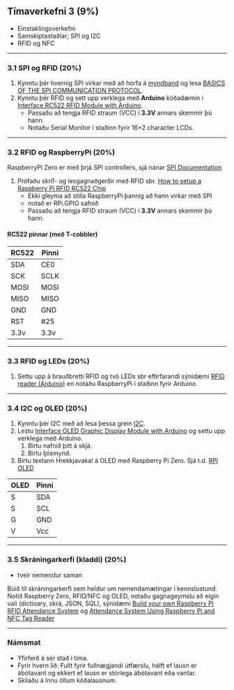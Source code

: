 ## Tímaverkefni 3 (9%) 

- Einstaklingsverkefni
- Samskiptastaðlar; SPI og I2C
- RFID og NFC 

---

### 3.1 SPI og RFID (20%)

1. Kynntu þér hvernig SPI virkar með að horfa á [myndband](https://www.youtube.com/watch?v=ldRkXTBw9_o) og lesa [BASICS OF THE SPI COMMUNICATION PROTOCOL](https://www.circuitbasics.com/basics-of-the-spi-communication-protocol). 
1. Kynntu þér RFID og sett upp verklega með **Arduino** kóðadæmin í [Interface RC522 RFID Module with Arduino](https://lastminuteengineers.com/how-rfid-works-rc522-arduino-tutorial/). 
   - Passaðu að tengja RFID straum (VCC) í **3.3V** annars skemmir þú hann.
   - Notaðu Serial Monitor í staðinn fyrir 16×2 character LCDs.

---

### 3.2 RFID og RaspberryPi (20%)
RaspberryPi Zero er með þrjá SPI controllers, sjá nánar [SPI Documentation](https://www.raspberrypi.com/documentation/computers/raspberry-pi.html#spi-overview) 

1. Prófaðu skrif- og lesgagnaðgerðir með RFID sbr. [How to setup a Raspberry Pi RFID RC522 Chip](https://pimylifeup.com/raspberry-pi-rfid-rc522/)
   - Ekki gleyma að stilla RaspberryPi þannig að hann virkar með SPI 
   - notað er RPi.GPIO safnið
   - Passaðu að tengja RFID straum (VCC) í **3.3V** annars skemmir þú hann.

#### RC522 pinnar (með T-cobbler)
RC522 | Pinni
--- | ---
SDA | CE0
SCK | SCLK
MOSI | MOSI 
MISO | MISO 
GND | GND
RST | #25
3.3v | 3.3v

---

### 3.3 RFID og LEDs (20%)
1. Settu upp á brauðbretti RFID og tvö LEDs sbr eftirfarandi sýnidæmi [RFID reader (Arduino)](https://tutorial45.com/arduino-rfid-project-beginners/) en notaðu RaspberryPi í staðinn fyrir Arduino. 

<!-- sjá [Enabling SPI on the Raspberry Pi](https://pimylifeup.com/raspberry-pi-spi/), ath ekki gera àpt update` -->

---

### 3.4 I2C og OLED (20%)
1. Kynntu þér I2C með að lesa þessa grein [I2C](https://www.circuitbasics.com/basics-of-the-i2c-communication-protocol/). <br>
1. Lestu [Interface OLED Graphic Display Module with Arduino](https://lastminuteengineers.com/oled-display-arduino-tutorial/) og settu upp verklega með Arduino.
   1. Birtu nafnið þitt á skjá.
   1. Birtu ljósmynd. 
1. Birtu textann Hrekkjavaka! á OLED með Raspberry Pi Zero. Sjá t.d. [RPi OLED](https://www.electroniclinic.com/raspberry-pi-oled-display-i2c-ssd1306-display-module-interfacing-and-programming/)

OLED | Pinni
--- | ---
S | SDA
S | SCL
G | GND 
V | Vcc 

---

### 3.5 Skráningarkerfi (kladdi) (20%)

- tveir nemendur saman

Búið til skráningarkerfi sem heldur um nemendamætingar í kennslustund. Notið Raspberry Zero, RFID/NFC og OLED, notaðu gagnageymslu að eigin vali (dictioary, skrá, JSON, SQL), sýnidæmi [Build your own Raspberry Pi RFID Attendance System](https://pimylifeup.com/raspberry-pi-rfid-attendance-system/) og [Attendance System Using Raspberry Pi and NFC Tag Reader](https://www.instructables.com/id/Attendance-system-using-Raspberry-Pi-and-NFC-Tag-r/)
  
  
<!-- 
---

### Interrupts 
1. Kynntu þér hvernig interrupts virkar og svaraðu eftirfarandi hugleiðingum:
   1. Hvernig notar þú interrupts?
   1. Hvenær er heppilegt að nota interrupts?
   1. Hvað eru volatile breytur?
1. Settu upp verklega kóða sem notar takka og led með notkun interrupts.
1. Prófaðu að nota IRQ pinnann þ.e. interrupt til að spara orkugjafa (batterí).

**Bjargir:**
- [Myndband; Arduino Interrupts](https://www.youtube.com/watch?v=QtyOiTw0oQc) 
- [Vefgrein: Interrupt Service Routines (ISR)](http://gammon.com.au/interrupts)
- [attachinterrupt()](https://www.arduino.cc/reference/en/language/functions/external-interrupts/attachinterrupt/)
- Adafruit - Multi-tasking the Arduino (notar class); [Part 1: millis](https://learn.adafruit.com/multi-tasking-the-arduino-part-1) og [Part 2: interrupts](https://learn.adafruit.com/multi-tasking-the-arduino-part-2/overview)

-->

<!--

---

### SPI verkefni:
-  Using Serial Peripheral Interface (SPI) in Raspberry Pi: https://iot-guider.com/raspberrypi/using-spi-in-raspberry-pi/
- [LED Matrix með SPI](https://core-electronics.com.au/tutorials/i-spi-with-raspberry-pi.html)

### NFC 
- [Make your own NFC data cufflinks](https://www.raspberrypi.org/blog/make-your-own-nfc-data-cufflinks/) 
- [Arduino nfc verkefni](https://create.arduino.cc/projecthub/wesee/toggle-led-with-nfc-tag-and-pin-57f894?ref=tag&ref_id=nfc&offset=0)

### RFID og IOTA (wallet)
- [RPi with RFID RC522 Reader and record data on IOTA](https://medium.com/coinmonks/for-beginners-how-to-set-up-a-raspberry-pi-rfid-rc522-reader-and-record-data-on-iota-865f67843a2d)
- [IOTA](https://www.iota.org/get-started/what-is-iota)
  
-->

---

### Námsmat
- Yfirferð á sér stað í tíma.
- Fyrir hvern lið: Fullt fyrir fullnægjandi útfærslu, hálft ef lausn er ábótavant og ekkert ef lausn er stórlega ábótavant eða vantar.
- Skilaðu á Innu öllum kóðalausnum.



   
